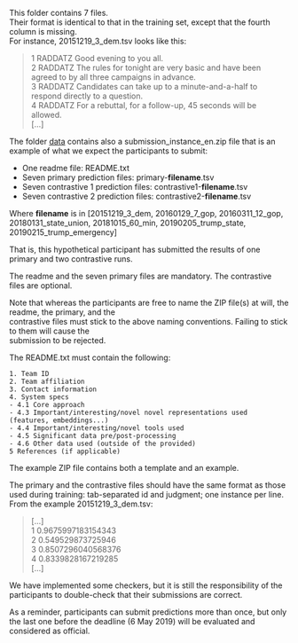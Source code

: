This folder contains 7 files.
<br>
Their format is identical to that in the training set, except that the fourth column is missing.  
For instance, 20151219_3_dem.tsv looks like this:

> 1	RADDATZ	Good evening to you all. <br>
> 2	RADDATZ	The rules for tonight are very basic and have been agreed to by all three campaigns in advance. <br>
> 3	RADDATZ	Candidates can take up to a minute-and-a-half to respond directly to a question. <br>
> 4	RADDATZ	For a rebuttal, for a follow-up, 45 seconds will be allowed. <br>
> [...]

The folder [data](../) contains also a submission_instance_en.zip file that is an example of what we 
expect the participants to submit: <br>

* One readme file:						README.txt <br>
* Seven primary prediction files: 		primary-__filename__.tsv <br>
* Seven contrastive 1 prediction files:	contrastive1-__filename__.tsv <br>
* Seven contrastive 2 prediction files:	contrastive2-__filename__.tsv <br>

Where __filename__ is in [20151219_3_dem, 20160129_7_gop, 20160311_12_gop, 20180131_state_union, 20181015_60_min, 20190205_trump_state, 20190215_trump_emergency]

That is, this hypothetical participant has submitted the results of one primary and two contrastive runs. <br>

The readme and the seven primary files are mandatory. The contrastive files are optional.  <br>

Note that whereas the participants are free to name the ZIP file(s) at will, the readme, the primary, and the  <br>
contrastive files must stick to the above naming conventions. Failing to stick to them will cause the <br>
submission to be rejected.<br>

The README.txt must contain the following:<br>

````
1. Team ID 
2. Team affiliation 
3. Contact information 
4. System specs
- 4.1 Core approach 
- 4.3 Important/interesting/novel novel representations used (features, embeddings...)
- 4.4 Important/interesting/novel tools used
- 4.5 Significant data pre/post-processing
- 4.6 Other data used (outside of the provided)
5 References (if applicable)
````

The example ZIP file contains both a template and an example. <br>

The primary and the contrastive files should have the same format as those used during training: tab-separated id and 
judgment; one instance per line. From the example 20151219_3_dem.tsv:

> [...] <br>
> 1	0.9675997183154343 <br>
> 2	0.549529873725946 <br>
> 3	0.8507296040568376 <br>
> 4	0.8339828167219285 <br>
> [...]

We have implemented some checkers, but it is still the responsibility of the participants to double-check that 
their submissions are correct. <br>

As a reminder, participants can submit predictions more than once, but only the last one before the deadline 
(6 May 2019) will be evaluated and considered as official. 
